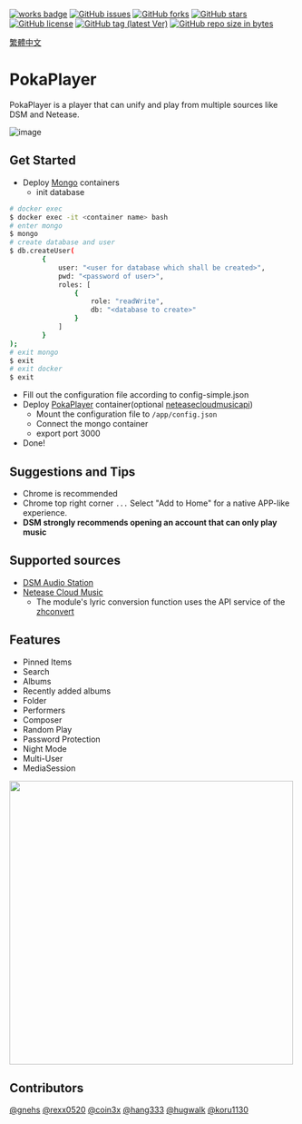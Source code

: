 [![works badge](https://cdn.rawgit.com/nikku/works-on-my-machine/v0.2.0/badge.svg?style=flat-square)](https://github.com/nikku/works-on-my-machine)
[![GitHub issues](https://img.shields.io/github/issues/gnehs/PokaPlayer.svg?style=flat-square)](https://github.com/gnehs/PokaPlayer/issues)
[![GitHub forks](https://img.shields.io/github/forks/gnehs/PokaPlayer.svg?style=flat-square)](https://github.com/gnehs/PokaPlayer/network)
[![GitHub stars](https://img.shields.io/github/stars/gnehs/PokaPlayer.svg?style=flat-square)](https://github.com/gnehs/PokaPlayer/stargazers)
[![GitHub license](https://img.shields.io/github/license/gnehs/PokaPlayer.svg?style=flat-square)](https://github.com/gnehs/PokaPlayer/blob/master/LICENSE)
[![GitHub tag (latest Ver)](https://img.shields.io/github/package-json/v/gnehs/PokaPlayer.svg?style=flat-square)](https://github.com/gnehs/PokaPlayer/releases/latest)
[![GitHub repo size in bytes](https://img.shields.io/github/repo-size/gnehs/PokaPlayer.svg?style=flat-square)](https://github.com/gnehs/PokaPlayer/archive/master.zip)

[繁體中文](https://github.com/gnehs/PokaPlayer/blob/master/README_zh.md)

# PokaPlayer
PokaPlayer is a player that can unify and play from multiple sources like DSM and Netease.

![image](https://user-images.githubusercontent.com/16719720/139267172-3960a386-d858-4db3-a9d7-30df8f379fd2.png)

## Get Started
- Deploy [Mongo](https://hub.docker.com/_/mongo) containers 
    - init database
```bash
# docker exec
$ docker exec -it <container name> bash
# enter mongo
$ mongo
# create database and user
$ db.createUser(
        {
            user: "<user for database which shall be created>",
            pwd: "<password of user>",
            roles: [
                {
                    role: "readWrite",
                    db: "<database to create>"
                }
            ]
        }
);
# exit mongo
$ exit
# exit docker
$ exit
```
- Fill out the configuration file according to config-simple.json 
- Deploy [PokaPlayer](https://hub.docker.com/repository/docker/gnehs/pokaplayer) container(optional [neteasecloudmusicapi](https://hub.docker.com/repository/docker/gnehs/neteasecloudmusicapi-docker))
    - Mount the configuration file to `/app/config.json`
    - Connect the mongo container
    - export port 3000
- Done!
 
## Suggestions and Tips
-   Chrome is recommended
-   Chrome top right corner `...` Select "Add to Home" for a native APP-like experience.
-   **DSM strongly recommends opening an account that can only play music**

## Supported sources
-   [DSM Audio Station](https://www.synology.com/dsm/feature/audio_station)
-   [Netease Cloud Music](https://music.163.com/)
    -   The module's lyric conversion function uses the API service of the [zhconvert](https://zhconvert.org/)

## Features
- Pinned Items
- Search
- Albums
- Recently added albums
- Folder
- Performers
- Composer
- Random Play
- Password Protection
- Night Mode
- Multi-User
- MediaSession

<img src="https://i.imgur.com/GOIe3va.png" width="500px">

## Contributors

[@gnehs](https://github.com/gnehs)
[@rexx0520](https://github.com/rexx0520)
[@coin3x](https://github.com/coin3x)
[@hang333](https://github.com/hang333)
[@hugwalk](https://github.com/hugwalk)
[@koru1130](https://github.com/koru1130)
